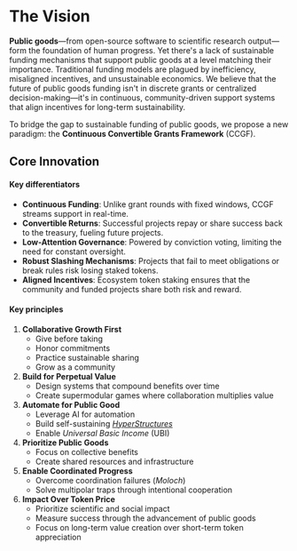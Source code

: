 # The Vision

**Public goods**—from open-source software to scientific research output—form the foundation of human progress. Yet there's a lack of sustainable funding mechanisms that support public goods at a level matching their importance. Traditional funding models are plagued by inefficiency, misaligned incentives, and unsustainable economics. We believe that the future of public goods funding isn't in discrete grants or centralized decision-making—it's in continuous, community-driven support systems that align incentives for long-term sustainability.

To bridge the gap to sustainable funding of public goods, we propose a new paradigm: the **Continuous Convertible Grants Framework** (CCGF).

## Core Innovation

#### Key differentiators

* **Continuous Funding**: Unlike grant rounds with fixed windows, CCGF streams support in real-time.
* **Convertible Returns**: Successful projects repay or share success back to the treasury, fueling future projects.
* **Low-Attention Governance**: Powered by conviction voting, limiting the need for constant oversight.
* **Robust Slashing Mechanisms**: Projects that fail to meet obligations or break rules risk losing staked tokens.
* **Aligned Incentives**: Ecosystem token staking ensures that the community and funded projects share both risk and reward.

#### Key principles

1. **Collaborative Growth First**
   * Give before taking
   * Honor commitments
   * Practice sustainable sharing
   * Grow as a community
2. **Build for Perpetual Value**
   * Design systems that compound benefits over time
   * Create supermodular games where collaboration multiplies value
3. **Automate for Public Good**
   * Leverage AI for automation
   * Build self-sustaining [_HyperStructures_](../appendices/appendix-3-hyperstructure-properties.md)
   * Enable _Universal Basic Income_ (UBI)
4. **Prioritize Public Goods**
   * Focus on collective benefits
   * Create shared resources and infrastructure
5. **Enable Coordinated Progress**
   * Overcome coordination failures (_Moloch_)
   * Solve multipolar traps through intentional cooperation
6. **Impact Over Token Price**
   * Prioritize scientific and social impact
   * Measure success through the advancement of public goods
   * Focus on long-term value creation over short-term token appreciation
